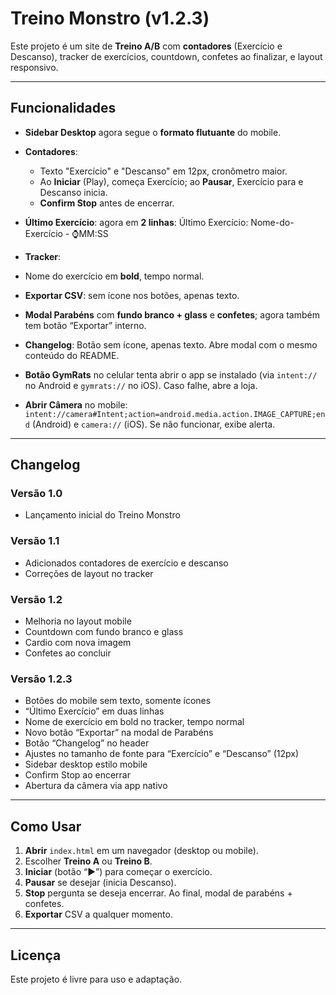 # Treino Monstro (v1.2.3)

Este projeto é um site de **Treino A/B** com **contadores** (Exercício e Descanso), 
tracker de exercícios, countdown, confetes ao finalizar, e layout responsivo.

---

## Funcionalidades

- **Sidebar Desktop** agora segue o **formato flutuante** do mobile.  
- **Contadores**:
  - Texto "Exercício" e "Descanso" em 12px, cronômetro maior.  
  - Ao **Iniciar** (Play), começa Exercício; ao **Pausar**, Exercício para e Descanso inicia.  
  - **Confirm Stop** antes de encerrar.  
- **Último Exercício**: agora em **2 linhas**:
Último Exercício: Nome-do-Exercício - ⌚MM:SS

- **Tracker**:
- Nome do exercício em **bold**, tempo normal.  
- **Exportar CSV**: sem ícone nos botões, apenas texto.  
- **Modal Parabéns** com **fundo branco + glass** e **confetes**; agora também tem botão “Exportar” interno.  
- **Changelog**: Botão sem ícone, apenas texto. Abre modal com o mesmo conteúdo do README.  
- **Botão GymRats** no celular tenta abrir o app se instalado (via `intent://` no Android e `gymrats://` no iOS). Caso falhe, abre a loja.  
- **Abrir Câmera** no mobile: `intent://camera#Intent;action=android.media.action.IMAGE_CAPTURE;end` (Android) e `camera://` (iOS). Se não funcionar, exibe alerta.

---

## Changelog

### Versão 1.0
- Lançamento inicial do Treino Monstro

### Versão 1.1
- Adicionados contadores de exercício e descanso  
- Correções de layout no tracker

### Versão 1.2
- Melhoria no layout mobile  
- Countdown com fundo branco e glass  
- Cardio com nova imagem  
- Confetes ao concluir

### Versão 1.2.3
- Botões do mobile sem texto, somente ícones  
- “Último Exercício” em duas linhas  
- Nome de exercício em bold no tracker, tempo normal  
- Novo botão “Exportar” na modal de Parabéns  
- Botão “Changelog” no header  
- Ajustes no tamanho de fonte para “Exercício” e “Descanso” (12px)  
- Sidebar desktop estilo mobile  
- Confirm Stop ao encerrar  
- Abertura da câmera via app nativo

---

## Como Usar

1. **Abrir** `index.html` em um navegador (desktop ou mobile).  
2. Escolher **Treino A** ou **Treino B**.  
3. **Iniciar** (botão “▶”) para começar o exercício.  
4. **Pausar** se desejar (inicia Descanso).  
5. **Stop** pergunta se deseja encerrar. Ao final, modal de parabéns + confetes.  
6. **Exportar** CSV a qualquer momento.  

---

## Licença

Este projeto é livre para uso e adaptação. 
